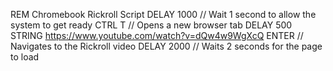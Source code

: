 REM Chromebook Rickroll Script
DELAY 1000            // Wait 1 second to allow the system to get ready
CTRL T                // Opens a new browser tab
DELAY 500
STRING https://www.youtube.com/watch?v=dQw4w9WgXcQ
ENTER                 // Navigates to the Rickroll video
DELAY 2000            // Waits 2 seconds for the page to load
